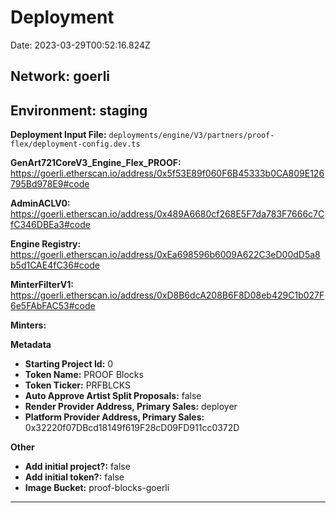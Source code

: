 
# Deployment

Date: 2023-03-29T00:52:16.824Z

## **Network:** goerli

## **Environment:** staging

**Deployment Input File:** `deployments/engine/V3/partners/proof-flex/deployment-config.dev.ts`

**GenArt721CoreV3_Engine_Flex_PROOF:** https://goerli.etherscan.io/address/0x5f53E89f060F6B45333b0CA809E126795Bd978E9#code

**AdminACLV0:** https://goerli.etherscan.io/address/0x489A6680cf268E5F7da783F7666c7CfC346DBEa3#code

**Engine Registry:** https://goerli.etherscan.io/address/0xEa698596b6009A622C3eD00dD5a8b5d1CAE4fC36#code

**MinterFilterV1:** https://goerli.etherscan.io/address/0xD8B6dcA208B6F8D08eb429C1b027F6e5FAbFAC53#code

**Minters:**



**Metadata**

- **Starting Project Id:** 0
- **Token Name:** PROOF Blocks
- **Token Ticker:** PRFBLCKS
- **Auto Approve Artist Split Proposals:** false
- **Render Provider Address, Primary Sales:** deployer
- **Platform Provider Address, Primary Sales:** 0x32220f07DBcd18149f619F28cD09FD911cc0372D

**Other**

- **Add initial project?:** false
- **Add initial token?:** false
- **Image Bucket:** proof-blocks-goerli

---

